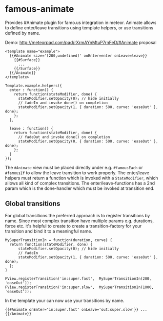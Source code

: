 famous-animate
==============

Provides #Animate plugin for famo.us integration in meteor.
Animate allows to define enter/leave transitions using template helpers, or use transitions defined by name.

Demo: http://meteorpad.com/pad/rXrmAYnMtuP7rnFeD/#Animate proposal

    <template name="example">
      {{#Animate size='[200,undefined]' onEnter=enter onLeave=leave}}
        {{#Surface}}
          ...
        {{/Surface}}
      {{/Animate}}
    </template>

    Template.example.helpers({
      enter : function() {
        return function(stateModifier, done) {
          stateModifier.setOpacity(0); // hide initially
          // fadeIn and invoke done() on completion
          stateModifier.setOpacity(1, { duration: 500, curve: 'easeOut' }, done);
        };
      },

      leave : function() {
        return function(stateModifier, done) {
          // fadeOut and invoke done() on completion
          stateModifier.setOpacity(0, { duration: 500, curve: 'easeOut' }, done);
        };
      }
    });

The `#Animate` view must be placed directly under e.g. `#famousEach` or `#famousIf` to allow the leave transition to work properly.
The enter/leave helpers must return a function which is invoked with a `StateModifier`, which allows all kind of complex transitions.
The enter/leave-functions has a 2nd param which is the done-handler which must be invoked at transition end.

## Global transitions
For global transitions the preferred approach is to register transitions by name.
Since most complex transition have multiple params e.g. durations, force etc. it's helpful to
create to create a transition-factory for your transition and bind it to a meaningful name.

    MySuperTransitionIn = function(duration, curve) {
      return function(stateModifier, done) {
          stateModifier.setOpacity(0); // hide initially
          // fadeIn
          stateModifier.setOpacity(1, { duration: 500, curve: 'easeOut' }, done);
      };
    }

    FView.registerTransition('in:super.fast',  MySuperTransitionIn(200, 'easeOut'));
    FView.registerTransition('in:super.slow',  MySuperTransitionIn(1000, 'easeOut'));

In the template your can now use your transitions by name.

    {{#Animate onEnter='in:super.fast' onLeave='out:super.slow'}} ... {{/Animate}}